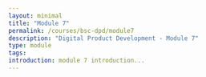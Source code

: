 ```yaml
---
layout: minimal
title: "Module 7"
permalink: /courses/bsc-dpd/module7
description: "Digital Product Development - Module 7"
type: module
tags:
introduction: module 7 introduction...
---
```


